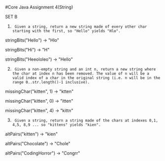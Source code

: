 #Core Java Assignment 4(String)



SET B

1.      Given a string, return a new string made of every other char starting with the first, so "Hello" yields "Hlo". 

 

stringBits("Hello") → "Hlo"

stringBits("Hi") → "H"

stringBits("Heeololeo") → "Hello"

 

2.      Given a non-empty string and an int n, return a new string where the char at index n has been removed. The value of n will be a valid index of a char in the original string (i.e. n will be in the range 0..str.length()-1 inclusive). 

 

missingChar("kitten", 1) → "ktten"

missingChar("kitten", 0) → "itten"

missingChar("kitten", 4) → "kittn"

 

3.      Given a string, return a string made of the chars at indexes 0,1, 4,5, 8,9 ... so "kittens" yields "kien". 

 

altPairs("kitten") → "kien"

altPairs("Chocolate") → "Chole"

altPairs("CodingHorror") → "Congrr"